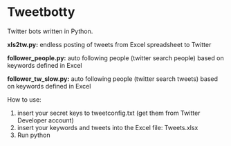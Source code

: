 # Tweetbotty
Twitter bots written in Python.

**xls2tw.py:** endless posting of tweets from Excel spreadsheet to Twitter

**follower_people.py:** auto following people (twitter search people) based on keywords defined in Excel

**follower_tw_slow.py:** auto following people (twitter search tweets) based on keywords defined in Excel

How to use:
1. insert your secret keys to tweetconfig.txt (get them from Twitter Developer account)
2. insert your keywords and tweets into the Excel file: Tweets.xlsx
3. Run python <name of the bot>

